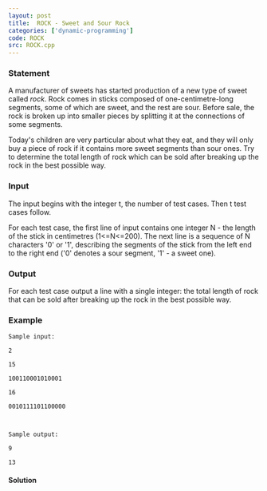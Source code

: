```yaml
---
layout: post
title:  ROCK - Sweet and Sour Rock
categories: ['dynamic-programming']
code: ROCK
src: ROCK.cpp
---
```


### **Statement**

A manufacturer of sweets has started production of a new type of sweet called
_rock_. Rock comes in sticks composed of one-centimetre-long segments, some of
which are sweet, and the rest are sour. Before sale, the rock is broken up
into smaller pieces by splitting it at the connections of some segments.

Today's children are very particular about what they eat, and they will only
buy a piece of rock if it contains more sweet segments than sour ones. Try to
determine the total length of rock which can be sold after breaking up the
rock in the best possible way.

### Input

The input begins with the integer t, the number of test cases. Then t test
cases follow.

For each test case, the first line of input contains one integer N - the
length of the stick in centimetres (1<=N<=200). The next line is a sequence of
N characters '0' or '1', describing the segments of the stick from the left
end to the right end ('0' denotes a sour segment, '1' - a sweet one).

### Output

For each test case output a line with a single integer: the total length of
rock that can be sold after breaking up the rock in the best possible way.

### Example

    
    
    Sample input:
    2
    15
    100110001010001
    16
    0010111101100000
    
    Sample output:
    9
    13
    



#### **Solution**



